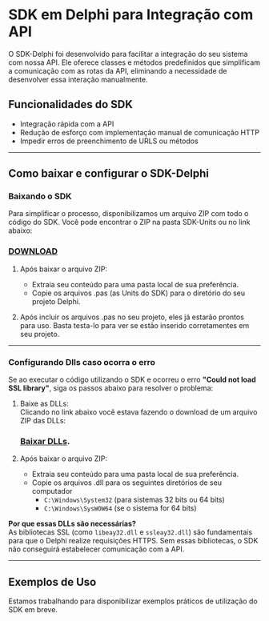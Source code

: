 # SDK em Delphi para Integração com API

O SDK-Delphi foi desenvolvido para facilitar a integração do seu sistema com nossa API. Ele oferece classes e métodos predefinidos que simplificam a comunicação com as rotas da API, eliminando a necessidade de desenvolver essa interação manualmente.

## Funcionalidades do SDK

- Integração rápida com a API
- Redução de esforço com implementação manual de comunicação HTTP
- Impedir erros de preenchimento de URLS ou métodos

---

## Como baixar e configurar o SDK-Delphi

### Baixando o SDK
   Para simplificar o processo, disponibilizamos um arquivo ZIP com todo o código do SDK. Você pode encontrar o ZIP na pasta SDK-Units ou no link abaixo:

   ### [**DOWNLOAD**](https://github.com/cloud-dfe/sdk-delphi/raw/refs/heads/master/SDK-Units/SDKUnits.zip)

1. Após baixar o arquivo ZIP: 
   - Extraia seu conteúdo para uma pasta local de sua preferência.
   - Copie os arquivos .pas (as Units do SDK) para o diretório do seu projeto Delphi.

2. Após incluir os arquivos .pas no seu projeto, eles já estarão prontos para uso. Basta testa-lo para ver se estão inserido corretamentes em seu projeto.

---

### Configurando Dlls caso ocorra o erro

   Se ao executar o código utilizando o SDK e ocorreu o erro **"Could not load SSL library"**, siga os passos abaixo para resolver o problema:

1. Baixe as DLLs:  
   Clicando no link abaixo você estava fazendo o download de um arquivo ZIP das DLLs: 
   
   ### [**Baixar DLLs**](https://github.com/cloud-dfe/sdk-delphi/raw/refs/heads/master/utils/Dlls.zip).

2. Após baixar o arquivo ZIP:
   - Extraia seu conteúdo para uma pasta local de sua preferência.
   - Copie os arquivos .dll para os seguintes diretórios de seu computador
      - `C:\Windows\System32` (para sistemas 32 bits ou 64 bits)
      - `C:\Windows\SysWOW64` (se o sistema for 64 bits)

**Por que essas DLLs são necessárias?**  
   As bibliotecas SSL (como `libeay32.dll` e `ssleay32.dll`) são fundamentais para que o Delphi realize requisições HTTPS. Sem essas bibliotecas, o SDK não conseguirá estabelecer comunicação com a API.

---

## Exemplos de Uso

Estamos trabalhando para disponibilizar exemplos práticos de utilização do SDK em breve.